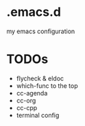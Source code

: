 # .emacs.d
my emacs configuration

# TODOs

  - flycheck & eldoc
  - which-func to the top
  - cc-agenda
  - cc-org
  - cc-cpp
  - terminal config
